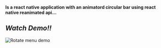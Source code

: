 **Is a react native application with an animatord circular bar using react native reanimated api...**

## *Watch Demo!!*
![Rotate menu demo ](demo/demo.gif)